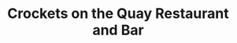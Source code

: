 ---
title: "Crockets on the Quay Restaurant and Bar"
address: "Crockets on the Quay, Restaurant and Bar, The Quay, Ballina, Co. Mayo"
tel: "+353 (0)96 75 930"
county: "Mayo"
category: "Irish Restaurants"
type: "Content"
lat: "54.131553649902344"
lng: "-9.137234687805176"
---